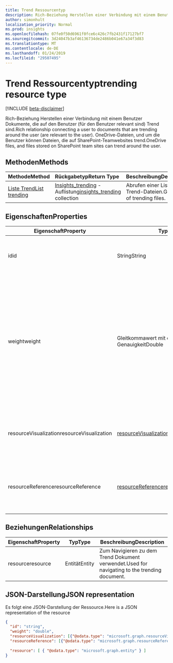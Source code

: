 ```yaml
---
title: Trend Ressourcentyp
description: Rich-Beziehung Herstellen einer Verbindung mit einem Benutzer Dokumente, die auf den Benutzer (für den Benutzer relevant sind) Trend sind. OneDrive-Dateien, und um die Benutzer können Dateien, die auf SharePoint-Teamwebsites trend.
author: simonhult
localization_priority: Normal
ms.prod: insights
ms.openlocfilehash: 07fe0f50d6961f0fce6c426c7fb2431f17127bf7
ms.sourcegitcommit: 3d24047b3af46136734de2486b041e67a34f3d83
ms.translationtype: MT
ms.contentlocale: de-DE
ms.lasthandoff: 01/24/2019
ms.locfileid: "29507495"
---
```

# <a name="trending-resource-type"></a><span data-ttu-id="f6ea8-104">Trend Ressourcentyp</span><span class="sxs-lookup"><span data-stu-id="f6ea8-104">trending resource type</span></span>

[!INCLUDE [beta-disclaimer](../../includes/beta-disclaimer.md)]

<span data-ttu-id="f6ea8-105">Rich-Beziehung Herstellen einer Verbindung mit einem Benutzer Dokumente, die auf den Benutzer (für den Benutzer relevant sind) Trend sind.</span><span class="sxs-lookup"><span data-stu-id="f6ea8-105">Rich relationship connecting a user to documents that are trending around the user (are relevant to the user).</span></span> <span data-ttu-id="f6ea8-106">OneDrive-Dateien, und um die Benutzer können Dateien, die auf SharePoint-Teamwebsites trend.</span><span class="sxs-lookup"><span data-stu-id="f6ea8-106">OneDrive files, and files stored on SharePoint team sites can trend around the user.</span></span>

## <a name="methods"></a><span data-ttu-id="f6ea8-107">Methoden</span><span class="sxs-lookup"><span data-stu-id="f6ea8-107">Methods</span></span>

| <span data-ttu-id="f6ea8-108">Methode</span><span class="sxs-lookup"><span data-stu-id="f6ea8-108">Method</span></span>       | <span data-ttu-id="f6ea8-109">Rückgabetyp</span><span class="sxs-lookup"><span data-stu-id="f6ea8-109">Return Type</span></span>  |<span data-ttu-id="f6ea8-110">Beschreibung</span><span class="sxs-lookup"><span data-stu-id="f6ea8-110">Description</span></span>|
|:---------------|:--------|:----------|
|[<span data-ttu-id="f6ea8-111">Liste Trend</span><span class="sxs-lookup"><span data-stu-id="f6ea8-111">List trending</span></span>](../api/insights-list-trending.md) |<span data-ttu-id="f6ea8-112">[Insights_trending](insights-trending.md) -Auflistung</span><span class="sxs-lookup"><span data-stu-id="f6ea8-112">[insights_trending](insights-trending.md) collection</span></span>| <span data-ttu-id="f6ea8-113">Abrufen einer Liste von Trend-Dateien.</span><span class="sxs-lookup"><span data-stu-id="f6ea8-113">Get a list of trending files.</span></span>|

## <a name="properties"></a><span data-ttu-id="f6ea8-114">Eigenschaften</span><span class="sxs-lookup"><span data-stu-id="f6ea8-114">Properties</span></span>

| <span data-ttu-id="f6ea8-115">Eigenschaft</span><span class="sxs-lookup"><span data-stu-id="f6ea8-115">Property</span></span>      | <span data-ttu-id="f6ea8-116">Typ</span><span class="sxs-lookup"><span data-stu-id="f6ea8-116">Type</span></span>                              | <span data-ttu-id="f6ea8-117">Beschreibung</span><span class="sxs-lookup"><span data-stu-id="f6ea8-117">Description</span></span>  |
| ------------- |---------------                    | -------------|
| <span data-ttu-id="f6ea8-118">id</span><span class="sxs-lookup"><span data-stu-id="f6ea8-118">id</span></span>                    | <span data-ttu-id="f6ea8-119">String</span><span class="sxs-lookup"><span data-stu-id="f6ea8-119">String</span></span>                    | <span data-ttu-id="f6ea8-120">Eindeutiger Bezeichner der Beziehung.</span><span class="sxs-lookup"><span data-stu-id="f6ea8-120">Unique identifier of the relationship.</span></span> <span data-ttu-id="f6ea8-121">Schreibgeschützt.</span><span class="sxs-lookup"><span data-stu-id="f6ea8-121">Read only.</span></span>        |
| <span data-ttu-id="f6ea8-122">weight</span><span class="sxs-lookup"><span data-stu-id="f6ea8-122">weight</span></span>                | <span data-ttu-id="f6ea8-123">Gleitkommawert mit doppelter Genauigkeit</span><span class="sxs-lookup"><span data-stu-id="f6ea8-123">Double</span></span>                    | <span data-ttu-id="f6ea8-124">Der Wert, der angibt, wie viel das Dokument aktuell Trend ist.</span><span class="sxs-lookup"><span data-stu-id="f6ea8-124">Value indicating how much the document is currently trending.</span></span> <span data-ttu-id="f6ea8-125">Je höher die Zahl ist, desto das Dokument ist derzeit Trend um den Benutzer (aussagekräftiger ist es).</span><span class="sxs-lookup"><span data-stu-id="f6ea8-125">The larger the number, the more the document is currently trending around the user (the more relevant it is).</span></span> <span data-ttu-id="f6ea8-126">Zurückgegebene Dokumente werden durch diesen Wert sortiert.</span><span class="sxs-lookup"><span data-stu-id="f6ea8-126">Returned documents are sorted by this value.</span></span>  |
| <span data-ttu-id="f6ea8-127">resourceVisualization</span><span class="sxs-lookup"><span data-stu-id="f6ea8-127">resourceVisualization</span></span> | [<span data-ttu-id="f6ea8-128">resourceVisualization</span><span class="sxs-lookup"><span data-stu-id="f6ea8-128">resourceVisualization</span></span>](insights-resourcevisualization.md)    | <span data-ttu-id="f6ea8-129">Eigenschaften, die Sie verwenden können, um das Dokument in Ihre Erfahrung visualisieren.</span><span class="sxs-lookup"><span data-stu-id="f6ea8-129">Properties that you can use to visualize the document in your experience.</span></span> |
| <span data-ttu-id="f6ea8-130">resourceReference</span><span class="sxs-lookup"><span data-stu-id="f6ea8-130">resourceReference</span></span>     | [<span data-ttu-id="f6ea8-131">resourceReference</span><span class="sxs-lookup"><span data-stu-id="f6ea8-131">resourceReference</span></span>](insights-resourcereference.md)        | <span data-ttu-id="f6ea8-132">Referenz-Eigenschaften des Dokuments Trend, wie die Url und den Typ des Dokuments.</span><span class="sxs-lookup"><span data-stu-id="f6ea8-132">Reference properties of the trending document, such as the url and type of the document.</span></span> |

## <a name="relationships"></a><span data-ttu-id="f6ea8-133">Beziehungen</span><span class="sxs-lookup"><span data-stu-id="f6ea8-133">Relationships</span></span>

| <span data-ttu-id="f6ea8-134">Eigenschaft</span><span class="sxs-lookup"><span data-stu-id="f6ea8-134">Property</span></span>      | <span data-ttu-id="f6ea8-135">Typ</span><span class="sxs-lookup"><span data-stu-id="f6ea8-135">Type</span></span>          | <span data-ttu-id="f6ea8-136">Beschreibung</span><span class="sxs-lookup"><span data-stu-id="f6ea8-136">Description</span></span>  |
| ------------- |---------------| -------------|
| <span data-ttu-id="f6ea8-137">resource</span><span class="sxs-lookup"><span data-stu-id="f6ea8-137">resource</span></span>      | <span data-ttu-id="f6ea8-138">Entität</span><span class="sxs-lookup"><span data-stu-id="f6ea8-138">Entity</span></span>        | <span data-ttu-id="f6ea8-139">Zum Navigieren zu dem Trend Dokument verwendet.</span><span class="sxs-lookup"><span data-stu-id="f6ea8-139">Used for navigating to the trending document.</span></span> |

## <a name="json-representation"></a><span data-ttu-id="f6ea8-140">JSON-Darstellung</span><span class="sxs-lookup"><span data-stu-id="f6ea8-140">JSON representation</span></span>

<span data-ttu-id="f6ea8-141">Es folgt eine JSON-Darstellung der Ressource.</span><span class="sxs-lookup"><span data-stu-id="f6ea8-141">Here is a JSON representation of the resource</span></span>

```json
{
  "id": "string",
  "weight": "double",
  "resourceVisualization": [{"@odata.type": "microsoft.graph.resourceVisualization"}],
  "resourceReference": [{"@odata.type": "microsoft.graph.resourceReference"}],
  
  "resource": [ { "@odata.type": "microsoft.graph.entity" } ]
}
```
<!--
{
  "type": "#page.annotation",
  "suppressions": [
    "Error: /api-reference/beta/resources/insights-trending.md:\r\n      Exception processing links.\r\n    System.ArgumentException: Link Definition was null. Link text: !INCLUDE [beta-disclaimer](../../includes/beta-disclaimer.md)\r\n      at ApiDoctor.Validation.DocFile.get_LinkDestinations()\r\n      at ApiDoctor.Validation.DocSet.ValidateLinks(Boolean includeWarnings, String[] relativePathForFiles, IssueLogger issues, Boolean requireFilenameCaseMatch, Boolean printOrphanedFiles)"
  ]
}
-->
